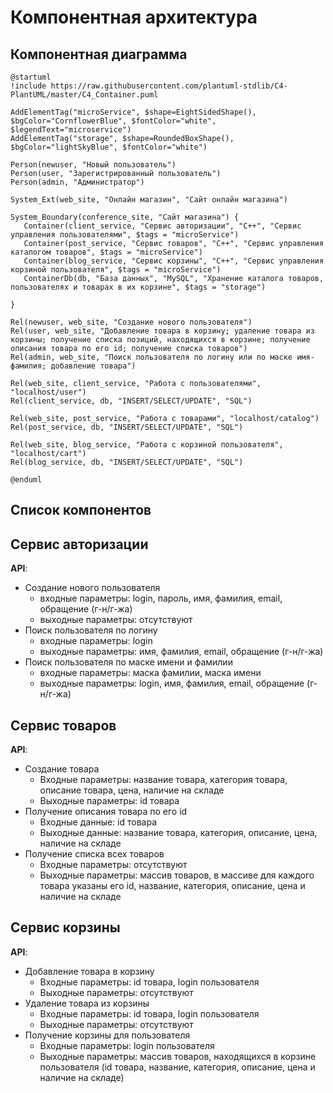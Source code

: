 # Компонентная архитектура
<!-- Состав и взаимосвязи компонентов системы между собой и внешними системами с указанием протоколов, ключевые технологии, используемые для реализации компонентов.
Диаграмма контейнеров C4 и текстовое описание. 
-->
## Компонентная диаграмма
```plantuml
@startuml
!include https://raw.githubusercontent.com/plantuml-stdlib/C4-PlantUML/master/C4_Container.puml

AddElementTag("microService", $shape=EightSidedShape(), $bgColor="CornflowerBlue", $fontColor="white", $legendText="microservice")
AddElementTag("storage", $shape=RoundedBoxShape(), $bgColor="lightSkyBlue", $fontColor="white")

Person(newuser, "Новый пользователь")
Person(user, "Зарегистрированный пользователь")
Person(admin, "Администратор")

System_Ext(web_site, "Онлайн магазин", "Сайт онлайн магазина")

System_Boundary(conference_site, "Сайт магазина") {
   Container(client_service, "Сервис авторизации", "C++", "Сервис управления пользователями", $tags = "microService")    
   Container(post_service, "Сервис товаров", "C++", "Сервис управления каталогом товаров", $tags = "microService") 
   Container(blog_service, "Сервис корзины", "C++", "Сервис управления корзиной пользователя", $tags = "microService")   
   ContainerDb(db, "База данных", "MySQL", "Хранение каталога товаров, пользователях и товарах в их корзине", $tags = "storage")
   
}

Rel(newuser, web_site, "Создание нового пользователя")
Rel(user, web_site, "Добавление товара в корзину; удаление товара из корзины; получение списка позиций, находящихся в корзине; получение описания товара по его id; получение списка товаров")
Rel(admin, web_site, "Поиск пользователя по логину или по маске имя-фамилия; добавление товара")

Rel(web_site, client_service, "Работа с пользователями", "localhost/user")
Rel(client_service, db, "INSERT/SELECT/UPDATE", "SQL")

Rel(web_site, post_service, "Работа с товарами", "localhost/catalog")
Rel(post_service, db, "INSERT/SELECT/UPDATE", "SQL")

Rel(web_site, blog_service, "Работа с корзиной пользователя", "localhost/cart")
Rel(blog_service, db, "INSERT/SELECT/UPDATE", "SQL")

@enduml
```
## Список компонентов  

## Сервис авторизации
**API**:
- Создание нового пользователя
    - входные параметры: login, пароль, имя, фамилия, email, обращение (г-н/г-жа)
    - выходные параметры: отсутствуют
- Поиск пользователя по логину
    - входные параметры: login
    - выходные параметры: имя, фамилия, email, обращение (г-н/г-жа)
- Поиск пользователя по маске имени и фамилии
    - входные параметры: маска фамилии, маска имени
    - выходные параметры: login, имя, фамилия, email, обращение (г-н/г-жа)

## Сервис товаров
**API**:
- Создание товара
    - Входные параметры: название товара, категория товара, описание товара, цена, наличие на складе
    - Выходные параметры: id товара
- Получение описания товара по его id
    - Входные данные: id товара
    - Выходные данные: название товара, категория, описание, цена, наличие на складе
- Получение списка всех товаров
    - Входные параметры: отсутствуют
    - Выходные параметры: массив товаров, в массиве для каждого товара указаны его id, название, категория, описание, цена и наличие на складе

## Сервис корзины
**API**:
- Добавление товара в корзину
    - Входные параметры: id товара, login пользователя
    - Выходные параметры: отсутствуют
- Удаление товара из корзины
    - Входные параметры: id товара, login пользователя
    - Выходные параметры: отсутствуют
- Получение корзины для пользователя
    - Входные параметры: login пользователя
    - Выходные параметры: массив товаров, находящихся в корзине пользователя (id товара, название, категория, описание, цена и наличие на складе)
